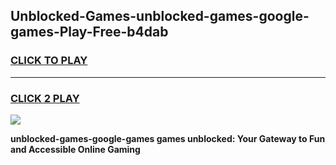 
## Unblocked-Games-unblocked-games-google-games-Play-Free-b4dab
<h3>
<a href="https://premium76.site?title=unblocked-games-google-games&ref=23A">CLICK TO PLAY</a></h3>
<hr>

<h3>
<a href="https://premium76.site?title=unblocked-games-google-games&ref=23A">CLICK 2 PLAY</a>
  
</h3>

<a href="https://premium76.site?title=unblocked-games-google-games&ref=23A"><img src="https://clearcache.store/games.png"></a>


**unblocked-games-google-games games unblocked: Your Gateway to Fun and Accessible Online Gaming**
